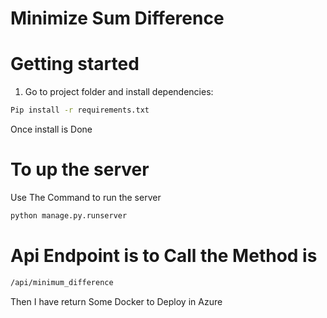# Minimize Sum Difference

# Getting started

1. Go to project folder and install dependencies:
 ```sh
 Pip install -r requirements.txt
 ```
Once install is Done 

# To up the server
Use The Command to run the server 
```sh
python manage.py.runserver
```
# Api Endpoint is to Call the Method is
```sh
/api/minimum_difference
```
Then I have return Some Docker to Deploy in Azure 

